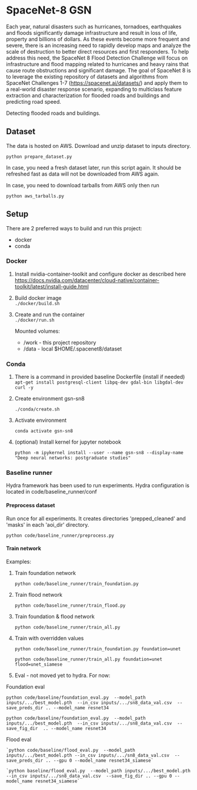 # SpaceNet-8 GSN
Each year, natural disasters such as hurricanes, tornadoes, earthquakes and floods significantly damage infrastructure and result in loss of life, property and billions of dollars. As these events become more frequent and severe, there is an increasing need to rapidly develop maps and analyze the scale of destruction to better direct resources and first responders. To help address this need, the SpaceNet 8 Flood Detection Challenge will focus on infrastructure and flood mapping related to hurricanes and heavy rains that cause route obstructions and significant damage. The goal of SpaceNet 8 is to leverage the existing repository of datasets and algorithms from SpaceNet Challenges 1-7 (https://spacenet.ai/datasets/) and apply them to a real-world disaster response scenario, expanding to multiclass feature extraction and characterization for flooded roads and buildings and predicting road speed.

Detecting flooded roads and buildings.

## Dataset

The data is hosted on AWS. Download and unzip dataset to inputs directory.

`python prepare_dataset.py`

In case, you need a fresh dataset later, run this script again. 
It should be refreshed fast as data will not be downloaded from AWS again. 

In case, you need to download tarballs from AWS only then run  

`python aws_tarballs.py`

## Setup
There are 2 preferred ways to build and run this project:  
- docker
- conda
  
### Docker

1. Install nvidia-container-toolkit and configure docker as described here
   https://docs.nvidia.com/datacenter/cloud-native/container-toolkit/latest/install-guide.html

2. Build docker image  
`./docker/build.sh`

3. Create and run the container  
`./docker/run.sh`

    Mounted volumes:
   - /work - this project repository
   - /data - local $HOME/.spacenet8/dataset

### Conda

1. There is a command in provided baseline Dockerfile (install if needed)
`apt-get install postgresql-client libpq-dev gdal-bin libgdal-dev curl -y`

2. Create environment gsn-sn8

   `./conda/create.sh`

3. Activate environment

   `conda activate gsn-sn8`

4. (optional) Install kernel for jupyter notebook

   `python -m ipykernel install --user --name gsn-sn8 --display-name "Deep neural networks: postgraduate studies"`

### Baseline runner

Hydra framework has been used to run experiments.
Hydra configuration is located in code/baseline_runner/conf 

#### Preprocess dataset
Run once for all experiments. 
It creates directories 'prepped_cleaned' and 'masks' in each 'aoi_dir' directory.

 `python code/baseline_runner/preprocess.py`

#### Train network

Examples:
1. Train foundation network

    `python code/baseline_runner/train_foundation.py`

2. Train flood network

   `python code/baseline_runner/train_flood.py`

3. Train foundation & flood network

   `python code/baseline_runner/train_all.py`

4. Train with overridden values
 
   `python code/baseline_runner/train_foundation.py foundation=unet`

   `python code/baseline_runner/train_all.py foundation=unet flood=unet_siamese`

5. Eval - not moved yet to hydra. For now:
    
Foundation eval

   `python code/baseline/foundation_eval.py  --model_path inputs/.../best_model.pth  --in_csv inputs/.../sn8_data_val.csv  --save_preds_dir .. --model_name resnet34`

   `python code/baseline/foundation_eval.py  --model_path inputs/.../best_model.pth  --in_csv inputs/.../sn8_data_val.csv  --save_fig_dir  .. --model_name resnet34`

Flood eval

    `python code/baseline/flood_eval.py  --model_path inputs/.../best_model.pth --in_csv inputs/.../sn8_data_val.csv  --save_preds_dir .. --gpu 0 --model_name resnet34_siamese`

    `python baseline/flood_eval.py  --model_path inputs/.../best_model.pth --in_csv inputs/.../sn8_data_val.csv  --save_fig_dir .. --gpu 0 --model_name resnet34_siamese`

